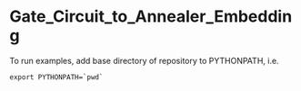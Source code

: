 # Gate_Circuit_to_Annealer_Embedding

To run examples, add base directory of repository to PYTHONPATH, i.e.

```export PYTHONPATH=`pwd` ```

